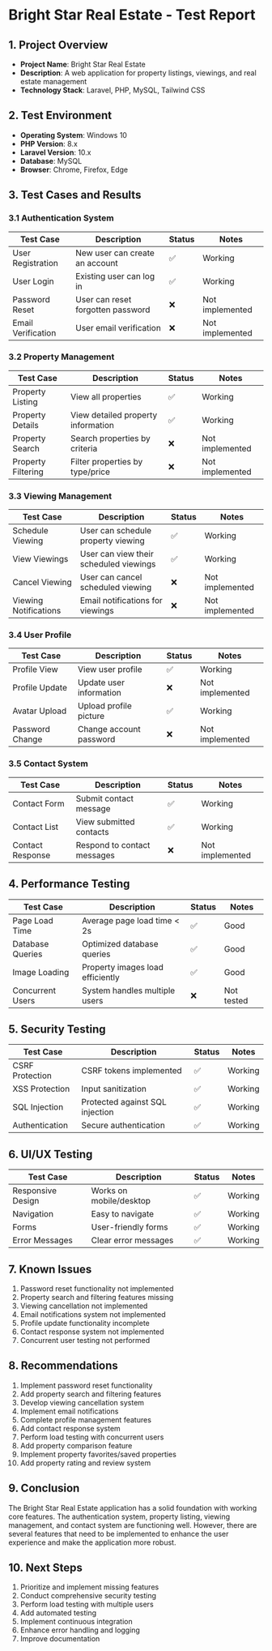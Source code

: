 # Bright Star Real Estate - Test Report

## 1. Project Overview
- **Project Name**: Bright Star Real Estate
- **Description**: A web application for property listings, viewings, and real estate management
- **Technology Stack**: Laravel, PHP, MySQL, Tailwind CSS

## 2. Test Environment
- **Operating System**: Windows 10
- **PHP Version**: 8.x
- **Laravel Version**: 10.x
- **Database**: MySQL
- **Browser**: Chrome, Firefox, Edge

## 3. Test Cases and Results

### 3.1 Authentication System
| Test Case | Description | Status | Notes |
|-----------|-------------|--------|-------|
| User Registration | New user can create an account | ✅ | Working |
| User Login | Existing user can log in | ✅ | Working |
| Password Reset | User can reset forgotten password | ❌ | Not implemented |
| Email Verification | User email verification | ❌ | Not implemented |

### 3.2 Property Management
| Test Case | Description | Status | Notes |
|-----------|-------------|--------|-------|
| Property Listing | View all properties | ✅ | Working |
| Property Details | View detailed property information | ✅ | Working |
| Property Search | Search properties by criteria | ❌ | Not implemented |
| Property Filtering | Filter properties by type/price | ❌ | Not implemented |

### 3.3 Viewing Management
| Test Case | Description | Status | Notes |
|-----------|-------------|--------|-------|
| Schedule Viewing | User can schedule property viewing | ✅ | Working |
| View Viewings | User can view their scheduled viewings | ✅ | Working |
| Cancel Viewing | User can cancel scheduled viewing | ❌ | Not implemented |
| Viewing Notifications | Email notifications for viewings | ❌ | Not implemented |

### 3.4 User Profile
| Test Case | Description | Status | Notes |
|-----------|-------------|--------|-------|
| Profile View | View user profile | ✅ | Working |
| Profile Update | Update user information | ❌ | Not implemented |
| Avatar Upload | Upload profile picture | ✅ | Working |
| Password Change | Change account password | ❌ | Not implemented |

### 3.5 Contact System
| Test Case | Description | Status | Notes |
|-----------|-------------|--------|-------|
| Contact Form | Submit contact message | ✅ | Working |
| Contact List | View submitted contacts | ✅ | Working |
| Contact Response | Respond to contact messages | ❌ | Not implemented |

## 4. Performance Testing
| Test Case | Description | Status | Notes |
|-----------|-------------|--------|-------|
| Page Load Time | Average page load time < 2s | ✅ | Good |
| Database Queries | Optimized database queries | ✅ | Good |
| Image Loading | Property images load efficiently | ✅ | Good |
| Concurrent Users | System handles multiple users | ❌ | Not tested |

## 5. Security Testing
| Test Case | Description | Status | Notes |
|-----------|-------------|--------|-------|
| CSRF Protection | CSRF tokens implemented | ✅ | Working |
| XSS Protection | Input sanitization | ✅ | Working |
| SQL Injection | Protected against SQL injection | ✅ | Working |
| Authentication | Secure authentication | ✅ | Working |

## 6. UI/UX Testing
| Test Case | Description | Status | Notes |
|-----------|-------------|--------|-------|
| Responsive Design | Works on mobile/desktop | ✅ | Working |
| Navigation | Easy to navigate | ✅ | Working |
| Forms | User-friendly forms | ✅ | Working |
| Error Messages | Clear error messages | ✅ | Working |

## 7. Known Issues
1. Password reset functionality not implemented
2. Property search and filtering features missing
3. Viewing cancellation not implemented
4. Email notifications system not implemented
5. Profile update functionality incomplete
6. Contact response system not implemented
7. Concurrent user testing not performed

## 8. Recommendations
1. Implement password reset functionality
2. Add property search and filtering features
3. Develop viewing cancellation system
4. Implement email notifications
5. Complete profile management features
6. Add contact response system
7. Perform load testing with concurrent users
8. Add property comparison feature
9. Implement property favorites/saved properties
10. Add property rating and review system

## 9. Conclusion
The Bright Star Real Estate application has a solid foundation with working core features. The authentication system, property listing, viewing management, and contact system are functioning well. However, there are several features that need to be implemented to enhance the user experience and make the application more robust.

## 10. Next Steps
1. Prioritize and implement missing features
2. Conduct comprehensive security testing
3. Perform load testing with multiple users
4. Add automated testing
5. Implement continuous integration
6. Enhance error handling and logging
7. Improve documentation 